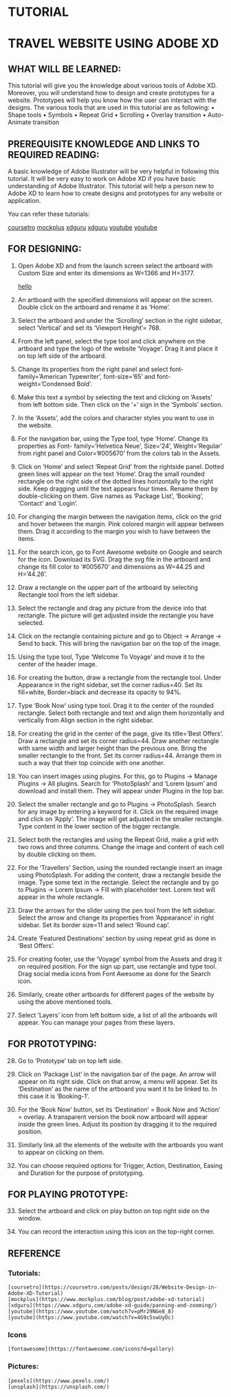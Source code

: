 # TUTORIAL
# TRAVEL WEBSITE USING ADOBE XD

## WHAT WILL BE LEARNED:

  This tutorial will give you the knowledge about various tools of Adobe XD. Moreover, you will understand how to design and create prototypes for a website. Prototypes will help you know how the user can interact with the designs. The various tools that are used in this tutorial are as following:
  • Shape tools
  • Symbols
  • Repeat Grid
  • Scrolling
  • Overlay transition
  • Auto-Animate transition
## PREREQUISITE KNOWLEDGE AND LINKS TO REQUIRED READING:

   A basic knowledge of Adobe Illustrator will be very helpful in following this tutorial. It will be very easy to work on      Adobe XD if you have basic understanding of Adobe Illustrator.
   This tutorial will help a person new to Adobe XD to learn how to create designs and prototypes for any website or application.
   
   You can refer these tutorials:
   
   [coursetro](https://coursetro.com/posts/design/28/Website-Design-in-Adobe-XD-Tutorial)
   [mockplus](https://www.mockplus.com/blog/post/adobe-xd-tutorial)
   [xdguru](https://www.xdguru.com/adobe-xd-guide/panning-and-zooming/)
   [xdguru](https://www.xdguru.com/adobe-xd-guide/panning-and-zooming/)
   [youtube](https://www.youtube.com/watch?v=pMr29NGe8_8)
   [youtube](https://www.youtube.com/watch?v=4G9c5swUyOc)
 
## FOR DESIGNING:
   
   1. Open Adobe XD and from the launch screen select the artboard with Custom Size and enter its dimensions as W=1366 and H=3177.
   
     
      [hello](harmandhillon21.github.io/image/1.png)
      
   
   2. An artboard with the specified dimensions will appear on the screen. Double click on the artboard and rename it as ‘Home’.
   
   
   
   3. Select the artboard and under the ‘Scrolling’ section in the right sidebar, select ‘Vertical’ and set its ‘Viewport Height’= 768.
   
   
   4. From the left panel, select the type tool and click anywhere on the artboard and type the logo of the website ‘Voyage’. Drag it and place it on top left side of the artboard.
   
   
   
   5. Change its properties from the right panel and select font-family=’American Typewriter’, font-size=’65’ and font-weight=’Condensed Bold’.
   
   
   6. Make this text a symbol by selecting the text and clicking on ‘Assets’ from left bottom side. Then click on the ‘+’ sign in the ‘Symbols’ section.
   
   
   
   
   7. In the ‘Assets’, add the colors and character styles you want to use in the website.
   
   
   
   8. For the navigation bar, using the Type tool, type ‘Home’. Change its properties as Font- family=’Helvetica Neue’, Size=’24’, Weight=’Regular’ from right panel and Color=’#005670’ from the colors tab in the Assets.
   
   
   
   9. Click on ‘Home’ and select ‘Repeat Grid’ from the rightside panel. Dotted green lines will appear on the text ‘Home’. Drag the small rounded rectangle on the right side of the dotted lines horizontally to the right side. Keep dragging until the text appears four times. Rename them by double-clicking on them. Give names as ‘Package List’, ‘Booking’, ‘Contact’ and ‘Login’.


   10. For changing the margin between the navigation items, click on the grid and hover between the margin. Pink colored margin will appear between them. Drag it according to the margin you wish to have between the items.
   
   
   
   11. For the search icon, go to Font Awesome website on Google and search for the icon. Download its SVG. Drag the svg file in the artboard and change its fill color to ‘#005670’ and dimensions as W=44.25 and H=’44.26’.
   
   
   
   12. Draw a rectangle on the upper part of the artboard by selecting Rectangle tool from the left sidebar.
   
   
   13. Select the rectangle and drag any picture from the device into that rectangle. The picture will get adjusted inside the rectangle you have selected.
   
   
   14. Click on the rectangle containing picture and go to Object -> Arrange -> Send to back. This will bring the navigation bar on the top of the image.
   
   
   15. Using the type tool, Type ‘Welcome To Voyage’ and move it to the center of the header image.
   
   
   16. For creating the button, draw a rectangle from the rectangle tool. Under Appearance in the right sidebar, set the corner radius=40. Set its fill=white, Border=black and decrease its opacity to 94%.
   
   
   
   17. Type ‘Book Now’ using type tool. Drag it to the center of the rounded rectangle. Select both rectangle and text and align them horizontally and vertically from Align section in the right sidebar.
   
   
   
   18. For creating the grid in the center of the page, give its title=’Best Offers’. Draw a rectangle and set its corner radius=44. Draw another rectangle with same width and larger height than the previous one. Bring the smaller rectangle to the front. Set its corner radius=44. Arrange them in such a way that their top coincide with one another.
   
   
   
   19. You can insert images using plugins. For this, go to Plugins -> Manage Plugins -> All plugins. Search for ‘PhotoSplash’ and ‘Lorem Ipsum’ and download and install them. They will appear under Plugins in the top bar.
   
   
   
   20. Select the smaller rectangle and go to Plugins -> PhotoSplash. Search for any image by entering a keyword for it. Click on the required image and click on ‘Apply’. The image will get adjusted in the smaller rectangle. Type content in the lower section of the bigger rectangle.
   
   
   
   21. Select both the rectangles and using the Repeat Grid, make a grid with two rows and three columns. Change the image and content of each cell by double clicking on them.
   
   
   
   
   22. For the ‘Travellers’ Section, using the rounded rectangle insert an image using PhotoSplash. For adding the content, draw a rectangle beside the image. Type some text in the rectangle. Select the rectangle and by go to Plugins -> Lorem Ipsum -> Fill with placeholder text. Lorem text will appear in the whole rectangle.
   
   
   
   
   23. Draw the arrows for the slider using the pen tool from the left sidebar. Select the arrow and change its properties from ‘Appearance’ in right sidebar. Set its border size=11 and select ‘Round cap’.
   
   
   
   24. Create ‘Featured Destinations’ section by using repeat grid as done in ‘Best Offers’.



   25. For creating footer, use the ‘Voyage’ symbol from the Assets and drag it on required position. For the sign up part, use rectangle and type tool. Drag social media icons from Font Awesome as done for the Search icon.
   
   
   
   26. Similarly, create other artboards for different pages of the website by using the above mentioned tools.




   27. Select ‘Layers’ icon from left bottom side, a list of all the artboards will appear. You can manage your pages from these layers.
   
   
   
   
 ## FOR PROTOTYPING:
 
   28. Go to ‘Prototype’ tab on top left side.
   
   
   
   
   29. Click on ‘Package List’ in the navigation bar of the page. An arrow will appear on its right side. Click on that arrow, a menu will appear. Set its ‘Destination’ as the name of the artboard you want it to be linked to. In this case it is ‘Booking-1’.

   
   
   30. For the ‘Book Now’ button, set its ‘Destination’ = Book Now and ‘Action’ = overlay. A transparent version the book now artboard will appear inside the green lines. Adjust its position by dragging it to the required position.
   
   
   
   31. Similarly link all the elements of the website with the artboards you want to appear on clicking on them.
   
   
   
   32. You can choose required options for Trigger, Action, Destination, Easing and Duration for the purpose of prototyping.
   
   
   
## FOR PLAYING PROTOTYPE:

   33. Select the artboard and click on play button on top right side on the window.
 
 
   
   34. You can record the interaction using this icon on the top-right corner.
   
   
## REFERENCE

### Tutorials:
    
    [coursetro](https://coursetro.com/posts/design/28/Website-Design-in-Adobe-XD-Tutorial)
    [mockplus](https://www.mockplus.com/blog/post/adobe-xd-tutorial)
    [xdguru](https://www.xdguru.com/adobe-xd-guide/panning-and-zooming/)
    [youtube](https://www.youtube.com/watch?v=pMr29NGe8_8)
    [youtube](https://www.youtube.com/watch?v=4G9c5swUyOc)
    

### Icons
    
    [fontawesome](https://fontawesome.com/icons?d=gallery)
    
### Pictures:

    [pexels](https://www.pexels.com/)
    [unsplash](https://unsplash.com/)
    
    
  
        





    
